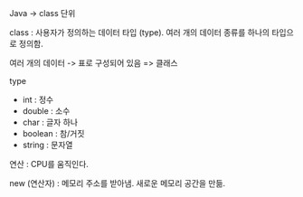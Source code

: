 Java -> class 단위

class
:  사용자가 정의하는 데이터 타입 (type). 여러 개의 데이터 종류를 하나의 타입으로 정의함.

여러 개의 데이터 -> 표로 구성되어 있음 => 클래스

type
- int : 정수
- double : 소수
- char : 글자 하나
- boolean : 참/거짓
- string : 문자열

연산
: CPU를 움직인다.

new (연산자)
: 메모리 주소를 받아냄. 새로운 메모리 공간을 만듦.